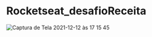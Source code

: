 # Rocketseat_desafioReceita

![Captura de Tela 2021-12-12 às 17 15 45](https://user-images.githubusercontent.com/79930101/145728029-2a7c50d2-2ee7-4375-be97-c90870949932.png)
